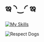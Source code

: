 # ఇ ◝‿◜ ఇ 

[![My Skills](https://skillicons.dev/icons?i=cpp,python,solidity,ipfs,bash,nodejs,pytorch&theme=light)](https://skillicons.dev)

![Respect Dogs](https://img.shields.io/badge/Respect-Dogs-ff69b4)


